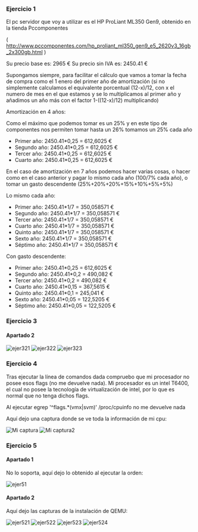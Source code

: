 ### Ejercicio 1

El pc servidor que voy a utilizar es el HP ProLiant ML350 Gen9, obtenido en la tienda Pccomponentes

( http://www.pccomponentes.com/hp_proliant_ml350_gen9_e5_2620v3_16gb_2x300gb.html )

Su precio base es:  2965 €
Su precio sin IVA es: 2450.41 € 

Supongamos siempre, para facilitar el cálculo que vamos a tomar la fecha de compra como el 1 enero del primer año de amortización (si no simplemente calculamos el equivalente porcentual (12-x)/12, con x el numero de mes en el que estamos y se lo multiplicamos al primer año y añadimos un año más con el factor 1-((12-x)/12) multiplicando)

Amortización en 4 años:

Como el máximo que podemos tomar es un 25% y en este tipo de componentes nos permiten tomar hasta un 26% tomamos un 25% cada año

- Primer año: 2450.41*0,25 = 612,6025 €
- Segundo año: 2450.41*0,25 = 612,6025 €
- Tercer año: 2450.41*0,25 = 612,6025 €
- Cuarto año: 2450.41*0,25 = 612,6025 €

En el caso de amortización en 7 años podemos hacer varias cosas, o hacer como en el caso anterior y pagar lo mismo cada año (100/7% cada año), o tomar un gasto descendente (25%+20%+20%+15%+10%+5%+5%)

Lo mismo cada año:

- Primer año: 2450.41*1/7 = 350,058571 €
- Segundo año: 2450.41*1/7 = 350,058571 €
- Tercer año: 2450.41*1/7 = 350,058571 €
- Cuarto año: 2450.41*1/7 = 350,058571 €
- Quinto año: 2450.41*1/7 = 350,058571 €
- Sexto año: 2450.41*1/7 = 350,058571 €
- Séptimo año: 2450.41*1/7 = 350,058571 €

Con gasto descendente:

- Primer año: 2450.41*0,25 = 612,6025 €
- Segundo año: 2450.41*0,2 = 490,082 €
- Tercer año: 2450.41*0,2 = 490,082 €
- Cuarto año: 2450.41*0,15 = 367,5615 €
- Quinto año: 2450.41*0,1 = 245,041 €
- Sexto año: 2450.41*0,05 = 122,5205 €
- Séptimo año: 2450.41*0,05 = 122,5205 €

### Ejercicio 3

#### Apartado 2
![ejer321](https://www.dropbox.com/s/9706hmf1katznqj/Ejercicio%203%2C2.png?dl=1)
![ejer322](https://www.dropbox.com/s/ygosvoyckul8tqw/3%2C2%2C2.png?dl=1)
![ejer323](https://www.dropbox.com/s/t40wn5yxovz0992/3%2C2%2C3.png?dl=1)

### Ejercicio 4

Tras ejecutar la línea de comandos dada compruebo que mi procesador no posee esos flags (no me devuelve nada). Mi procesador es un intel T6400, el cual no posee la tecnología de virtualización de intel, por lo que es normal que no tenga dichos flags. 

Al ejecutar egrep 		'^flags.*(vmx|svm)' /proc/cpuinfo 		no me devuelve nada

Aquí dejo una captura donde se ve toda la información de mi cpu:

![Mi captura](https://www.dropbox.com/s/3bmlu00lwbgr9n4/4.png?dl=1)
![Mi captura2](https://www.dropbox.com/s/ghmm920gdd083en/4%2C1.png?dl=1)

### Ejercicio 5

#### Apartado 1

No lo soporta, aquí dejo lo obtenido al ejecutar la orden:

![ejer51](https://www.dropbox.com/s/v8gpjl742jlcda2/5%2C1.png?dl=1)

#### Apartado 2

Aquí dejo las capturas de la instalación de QEMU:

![ejer521](https://www.dropbox.com/s/gqq1qyrg5ul8c4a/Ejercicio5%2C2%2C1.jpg?dl=1)
![ejer522](https://www.dropbox.com/s/5f3j8ky0f8a0bun/ejercicio5%2C2%2C2.png?dl=1)
![ejer523](https://www.dropbox.com/s/dbdq448jzffd5ui/Ejercicio%205%2C2%2C3.png?dl=1)
![ejer524](https://www.dropbox.com/s/flwp2h7lb70p8ba/Ejercicio5%2C2%2C4.png?dl=1)
